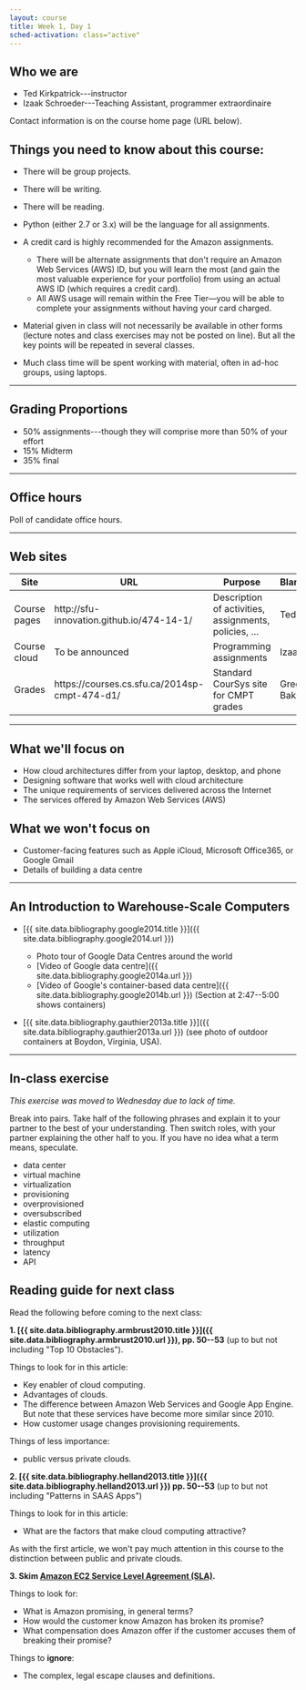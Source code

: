 ```yaml
---
layout: course
title: Week 1, Day 1
sched-activation: class="active"
---
```

## Who we are

 * Ted Kirkpatrick---instructor
 * Izaak Schroeder---Teaching Assistant, programmer extraordinaire

Contact information is on the course home page (URL below).

## Things you need to know about this course:

 * There will be group projects.
 * There will be writing.
 * There will be reading.
 * Python (either 2.7 or 3.x) will be the language for all assignments.
 * A credit card is highly recommended for the Amazon assignments.

   * There will be alternate assignments that don't require an Amazon Web Services (AWS) ID, but you will learn the most (and gain the most valuable experience for your portfolio) from using an actual AWS ID (which requires a credit card).
   * All AWS usage will remain within the Free Tier—you will be able to complete your assignments without having your card charged.

 * Material given in class will not necessarily be available in other forms (lecture notes and class exercises may not be posted on line). But all the key points will be repeated in several classes.
 * Much class time will be spent working with material, often in ad-hoc groups, using laptops.

***

## Grading Proportions

 * 50% assignments---though they will comprise more than 50% of your effort
 * 15% Midterm
 * 35% final

***

## Office hours

Poll of candidate office hours.

***

## Web sites

<table class="table">
<thead><tr><th scope="col">Site</th><th scope="col">URL</th><th scope="col">Purpose</th><th scope="col">Blame</th></tr></thead>
<tbody>
<tr><td>Course pages</td><td>http://sfu-innovation.github.io/474-14-1/</td><td>Description of activities, assignments, policies, &hellip;</td><td>Ted</td></tr>
<tr><td>Course cloud</td><td>To be announced</td><td>Programming assignments</td><td>Izaak</td></tr>
<tr><td>Grades</td><td>https://courses.cs.sfu.ca/2014sp-cmpt-474-d1/</td><td>Standard CourSys site for CMPT grades</td><td>Greg Baker</td></tr>
</tbody>
</table>

***

## What we'll focus on

 * How cloud architectures differ from your laptop, desktop, and phone
 * Designing software that works well with cloud architecture
 * The unique requirements of services delivered across the Internet
 * The services offered by Amazon Web Services (AWS)

## What we won't focus on

 * Customer-facing features such as Apple iCloud, Microsoft Office365, or Google Gmail
 * Details of building a data centre

***

## An Introduction to Warehouse-Scale Computers

* [{{ site.data.bibliography.google2014.title }}]({{ site.data.bibliography.google2014.url }})

  * Photo tour of Google Data Centres around the world
  * [Video of Google data centre]({{ site.data.bibliography.google2014a.url }})
  * [Video of Google's container-based data centre]({{ site.data.bibliography.google2014b.url }}) (Section at 2:47--5:00 shows containers)

* [{{ site.data.bibliography.gauthier2013a.title }}]({{ site.data.bibliography.gauthier2013a.url }}) (see photo of outdoor containers at Boydon, Virginia, USA).

***

## In-class exercise

_This exercise was moved to Wednesday due to lack of time._

Break into pairs. Take half of the following phrases and explain it to your partner to the best of your understanding. Then switch roles, with your partner explaining the other half to you. If you have no idea what a term means, speculate.

* data center
* virtual machine
* virtualization
* provisioning
* overprovisioned
* oversubscribed
* elastic computing
* utilization
* throughput
* latency
* API

## Reading guide for next class

Read the following before coming to the next class:

**1. [{{ site.data.bibliography.armbrust2010.title }}]({{ site.data.bibliography.armbrust2010.url }}), pp. 50--53** (up to but not including "Top 10 Obstacles").

Things to look for in this article:

  * Key enabler of cloud computing.
  * Advantages of clouds.
  * The difference between Amazon Web Services and Google App Engine. But note that these services have become more similar since 2010.
  * How customer usage changes provisioning requirements.

Things of less importance:

  * public versus private clouds.

**2. [{{ site.data.bibliography.helland2013.title }}]({{ site.data.bibliography.helland2013.url }}) pp. 50--53** (up to but not including "Patterns in SAAS Apps")

Things to look for in this article:

  * What are the factors that make cloud computing attractive?

As with the first article, we won't pay much attention in this course to the distinction between public and private clouds. 

**3. Skim [Amazon EC2 Service Level Agreement (SLA)](http://aws.amazon.com/ec2-sla/).**

Things to look for:

  * What is Amazon promising, in general terms?
  * How would the customer know Amazon has broken its promise?
  * What compensation does Amazon offer if the customer accuses them of breaking their promise?

Things to **ignore**:

  * The complex, legal escape clauses and definitions.
